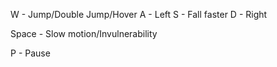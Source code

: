 W - Jump/Double Jump/Hover
A - Left
S - Fall faster
D - Right

Space - Slow motion/Invulnerability
	
P - Pause
